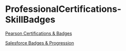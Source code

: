 # ProfessionalCertifications-SkillBadges
[Pearson Certifications & Badges](https://www.credly.com/users/joshua-ortiz-rosales)

[Salesforce Badges & Progression](https://www.salesforce.com/trailblazer/jortiz230)
